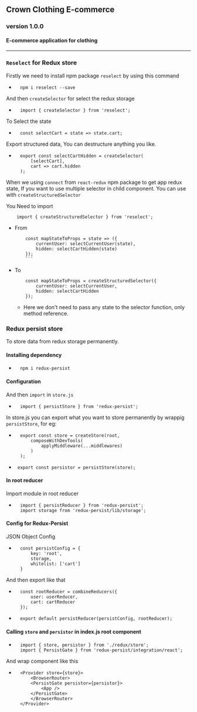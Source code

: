 ## Crown Clothing E-commerce
### version 1.0.0
#### E-commerce application for clothing 
---

### `Reselect` for Redux store
Firstly we need to install npm package `reselect` by using this command 

- ```
    npm i reselect --save
  ```     

And then `createSelector` for select the redux storage

- ```
    import { createSelector } from 'reselect';
  ```  

To Select the state

- ```
    const selectCart = state => state.cart;
  ```  

Export structured data, You can destructure anything you like.
- ```
    export const selectCartHidden = createSelector(
        [selectCart],
        cart => cart.hidden
    );
  ```          

When we using `connect` from `react-redux` npm package to get app redux state, If you want to use multiple selector in child component. You can use with `createStructuredSelector`

You Need to import

```
    import { createStructuredSelector } from 'reselect';
```

- From
    ```
        const mapStateToProps = state => ({
            currentUser: selectCurrentUser(state),
            hidden: selectCartHidden(state)
        });
        ```
- To
    ```
        const mapStateToProps = createStructuredSelector({
            currentUser: selectCurrentUser,
            hidden: selectCartHidden
        });
    ```

    - Here we don't need to pass any state to the selector function, only method reference.

### Redux persist store
To store data from redux storage permanently.

#### Installing dependency
- ```
    npm i redux-persist
    ```

#### Configuration
And then `import` in `store.js` 
- ```
    import { persistStore } from 'redux-persist';
    ```

In store.js you can export what you want to store permanently by wrappig `persistStore`, for eg:
- ```
    export const store = createStore(root, 
        composeWithDevTools(
            applyMiddleware(...middlewares)
        )
    );
  ```

-  ```
    export const persistor = persistStore(store);
    ```

#### In root reducer
Import module in root reducer
- ```
    import { persistReducer } from 'redux-persist';
    import storage from 'redux-persist/lib/storage';
    ```

#### Config for Redux-Persist
JSON Object Config 
- ```
    const persistConfig = {
        key: 'root',
        storage,
        whitelist: ['cart']
    }
    ```

And then export like that

- ```
    const rootReducer = combineReducers({
        user: userReducer,
        cart: cartReducer
    });
  ```

- ```
    export default persistReducer(persistConfig, rootReducer);
    ```

#### Calling `store` and `persistor` in index.js root component

- ```
    import { store, persistor } from './redux/store';
    import { PersistGate } from 'redux-persist/integration/react';
    ```
And wrap component like this

- ```
    <Provider store={store}>
        <BrowserRouter>
        <PersistGate persistor={persistor}>
            <App />
        </PersistGate>
        </BrowserRouter>
    </Provider>
    ```
